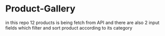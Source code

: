 # Product-Gallery
in this repo 12 products is being fetch from API and there are also 2 input fields which filter and sort product according to its category 
